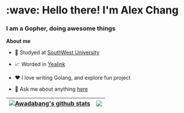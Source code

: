 <h1 align="left" id="macropower-title">:wave: Hello there! I'm Alex Chang</h1>
<h3 align="left">I am a Gopher, doing awesome things</h3>

**About me**

- 📖 Studyed at [SouthWest University](http://swu.edu.cn/)

- 📈 Worded in [Yealink](https://www.yealink.com.cn/)

- ❤️ I love writing Golang, and explore fun project

- 💬 Ask me about anything [here](https://github.com/Awadabang/Awadabang/issues)


| <a href="https://github.com/Awadabang/github-readme-stats"><img align="center" src="https://github-readme-stats-awadabang.vercel.app/api?username=Awadabang&show_icons=true&include_all_commits=true&theme=buefy&hide_border=true" alt="Awadabang's github stats" /></a> | <a href="https://github.com/Awadabang/github-readme-stats"><img align="center" src="https://github-readme-stats-awadabang.vercel.app/api/top-langs/?username=Awadabang&layout=compact&theme=buefy&hide_border=true&count_private=true&hide=html,css,javascript,typescript,vue" /></a> |
| ------------- | ------------- |
